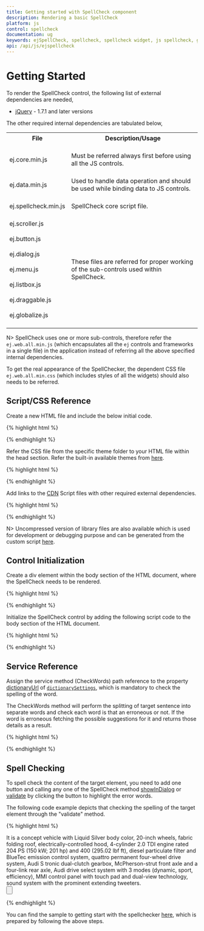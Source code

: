 ```yaml
---
title: Getting started with SpellCheck component	
description: Rendering a basic SpellCheck
platform: js
control: spellcheck
documentation: ug
keywords: ejSpellCheck, spellcheck, spellcheck widget, js spellcheck, getting started, initialization, service reference
api: /api/js/ejspellcheck 
---
```

# Getting Started

To render the SpellCheck control, the following list of external dependencies are needed, 

* [jQuery](http://jquery.com) - 1.7.1 and later versions

The other required internal dependencies are tabulated below,

<table>
<tr>
<th>
File<br/><br/></th><th>
Description/Usage<br/><br/></th></tr>
<tr>
<td>
ej.core.min.js<br/><br/></td><td>
Must be referred always first before using all the JS controls.<br/><br/></td></tr>
<tr>
<td>
ej.data.min.js<br/><br/></td><td>
Used to handle data operation and should be used while binding data to JS controls.<br/><br/></td></tr>
<tr>
<td>
ej.spellcheck.min.js<br/><br/></td><td>
SpellCheck core script file.<br/><br/></td></tr>
<tr>
<td>
ej.scroller.js<br/><br/>ej.button.js<br/><br/>ej.dialog.js<br/><br/>ej.menu.js<br/><br/>ej.listbox.js<br/><br/>ej.draggable.js<br/><br/>ej.globalize.js<br/><br/></td><td>
These files are referred for proper working of the sub-controls used within SpellCheck.<br/><br/></td></tr>
</table>

N> SpellCheck uses one or more sub-controls, therefore refer the `ej.web.all.min.js` (which encapsulates all the `ej` controls and frameworks in a single file) in the application instead of referring all the above specified internal dependencies. 

To get the real appearance of the SpellChecker, the dependent CSS file `ej.web.all.min.css` (which includes styles of all the widgets) should also needs to be referred.


## Script/CSS Reference

Create a new HTML file and include the below initial code.

{% highlight html %}

<!DOCTYPE html>
<html lang="en" xmlns="http://www.w3.org/1999/xhtml">
    <head>
        <meta charset="utf-8" />
        <title> </title>
    </head>
    <body>
    </body>
</html>

{% endhighlight %}

Refer the CSS file from the specific theme folder to your HTML file within the head section. Refer the built-in available themes from [here](/js/theming-in-essential-javascript-components).

{% highlight html %}

<head>
    <meta charset="utf-8" />
    <title>Getting Started - SpellCheck</title>
    <link href="http://cdn.syncfusion.com/{{ site.releaseversion }}/js/web/flat-azure/ej.web.all.min.css" rel="stylesheet" />
</head>

{% endhighlight %}

Add links to the [CDN](/js/cdn) Script files with other required external dependencies.

{% highlight html %}

<head>
    <meta charset="utf-8" />
    <title>Getting Started - SpellCheck</title>
    <link href="http://cdn.syncfusion.com/{{ site.releaseversion }}/js/web/flat-azure/ej.web.all.min.css" rel="stylesheet" />
    <script src="http://cdn.syncfusion.com/js/assets/external/jquery-1.10.2.min.js"></script>
    <script src="http://cdn.syncfusion.com/{{ site.releaseversion }}/js/web/ej.web.all.min.js"></script>
</head>

{% endhighlight %}

N> Uncompressed version of library files are also available which is used for development or debugging purpose and can be generated from the custom script [here](http://csg.syncfusion.com).


## Control Initialization

Create a div element within the body section of the HTML document, where the SpellCheck needs to be rendered.

{% highlight html %}

<body>
	<div id="SpellCheck"></div>
</body>

{% endhighlight %}

Initialize the SpellCheck control by adding the following script code to the body section of the HTML document.

{% highlight html %}
<!--Container for ejSpellCheck widget-->
<div id="SpellCheck"></div>
	
<script type="text/javascript">
$(function() { // Document is ready    
    $("#SpellCheck").ejSpellCheck();
});	
</script>

{% endhighlight %}

## Service Reference

Assign the service method (CheckWords) path reference to the property [dictionaryUrl](/api/js/ejspellcheck#members:dictionarysettings-dictionaryurl) of [`dictionarySettings`](/api/js/ejspellcheck#members:dictionarysettings), which is mandatory to check the spelling of the word.

The CheckWords method will perform the splitting of target sentence into separate words and check each word is that an erroneous or not. If the word is erroneous fetching the possible suggestions for it and returns those details as a result. 

{% highlight html %}
<!--Container for ejSpellCheck widget-->
<div id="SpellCheck"></div>
	
<script type="text/javascript">
$(function() { // Document is ready    
    $("#SpellCheck").ejSpellCheck({
        dictionarySettings: {
            dictionaryUrl: "http://js.syncfusion.com/demos/ejservices/api/SpellCheck/CheckWords"
        }
    });
});	
</script>
{% endhighlight %}

## Spell Checking

To spell check the content of the target element, you need to add one button and calling any one of the SpellCheck method [showInDialog](/api/js/ejspellcheck#methods:showindialog) or [validate](/api/js/ejspellcheck#methods:validate) by clicking the button to highlight the error words.

The following code example depicts that checking the spelling of the target element through the "validate" method.

{% highlight html %}

<div id="TextArea">
  It is a concept vehicle with Liquid Silver body color, 20-inch wheels, fabric folding roof, electrically-controlled hood, 4-cylinder 2.0 TDI engine rated 204 PS (150 kW; 201 hp)
  and 400  (295.02 lbf ft), diesel particulate filter and BlueTec emission control system, quattro permanent four-wheel drive system,
  Audi S tronic dual-clutch gearbox, McPherson-strut front axle and a four-link rear axle, Audi drive select system with 3 modes (dynamic, sport, efficiency),
  MMI control panel with touch pad and dual-view technology, sound system with the prominent extending tweeters.
</div>
<div>
      <input type="button" id="SpellCheck"/>
</div>
    
<script type="text/javascript">
            $("#TextArea").ejSpellCheck({
                 dictionarySettings: {
                     dictionaryUrl: "http://js.syncfusion.com/demos/ejservices/api/SpellCheck/CheckWords",
                     customDictionaryUrl: "http://js.syncfusion.com/demos/ejservices/api/SpellCheck/AddToDictionary"
                 }
            });
            $("#SpellCheck").ejButton({ width: "200px", height: "25px", click: "showInContextMenu", text: "Spell check" });
            
            function showInContextMenu() {
                var spellObj = $("#TextArea").data("ejSpellCheck");
                spellObj.validate(); // highlighting the error word in the target area itself
            }
</script>

{% endhighlight %}

You can find the sample to getting start with the spellchecker [here](http://jsplayground.syncfusion.com/Sync_5c5angwy), which is prepared by following the above steps.